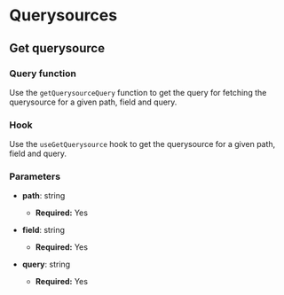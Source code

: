 # Querysources

## Get querysource

### Query function

Use the `getQuerysourceQuery` function to get the query for fetching the querysource for a given path, field and query.

### Hook

Use the `useGetQuerysource` hook to get the querysource for a given path, field and query.

### Parameters

- **path**: string

  - **Required:** Yes

- **field**: string

  - **Required:** Yes

- **query**: string

  - **Required:** Yes
